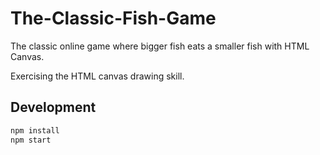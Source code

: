 # The-Classic-Fish-Game

The classic online game where bigger fish eats a smaller fish with HTML Canvas.

Exercising the HTML canvas drawing skill.

## Development

```bash
npm install
npm start
```

